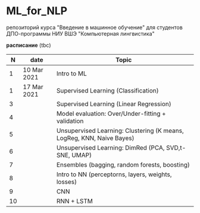 # ML_for_NLP
репозиторий курса "Введение в машинное обучение" для студентов ДПО-программы НИУ ВШЭ "Компьютерная лингвистика"


**расписание**
(tbc)

|N|date|Topic|
|--|--|--|
|1|10 Mar 2021|Intro to ML|
|1|17 Mar 2021|Supervised Learning (Classification)|
|3||Supervised Learning (Linear Regression)|
|4||Model evaluation: Over/Under-fitting + validation|
|5||Unsupervised Learning: Clustering (K means, LogReg, KNN, Naive Bayes)|
|6||Unsupervised Learning: DimRed (PCA, SVD,t-SNE, UMAP)|
|7||Ensembles (bagging, random forests, boosting)|
|8||Intro to NN (perceptorns, layers, weights, losses)|
|9||CNN|
|10||RNN + LSTM|
